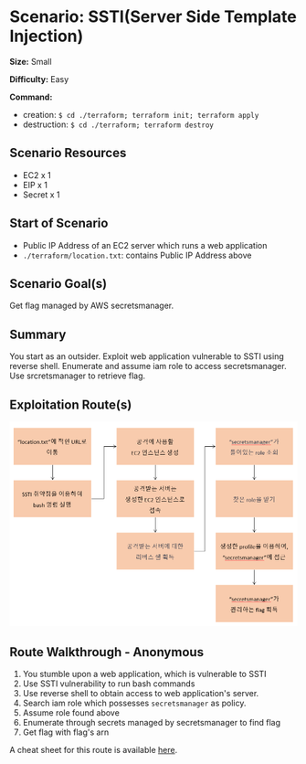 # Scenario: SSTI(Server Side Template Injection)

**Size:** Small

**Difficulty:** Easy

**Command:** 
- creation: `$ cd ./terraform; terraform init; terraform apply`
- destruction: `$ cd ./terraform; terraform destroy`

## Scenario Resources

- EC2 x 1
- EIP x 1
- Secret x 1

## Start of Scenario

- Public IP Address of an EC2 server which runs a web application
- `./terraform/location.txt`: contains Public IP Address above

## Scenario Goal(s)

Get flag managed by AWS secretsmanager.

## Summary

You start as an outsider. Exploit web application vulnerable to SSTI using reverse shell. Enumerate and assume iam role to access secretsmanager. Use srcretsmanager to retrieve flag.

## Exploitation Route(s)

![Alt text](./SSTI_route.png)

## Route Walkthrough - Anonymous

1. You stumble upon a web application, which is vulnerable to SSTI
2. Use SSTI vulnerability to run bash commands
3. Use reverse shell to obtain access to web application's server.
4. Search iam role which possesses `secretsmanager` as policy.
5. Assume role found above
6. Enumerate through secrets managed by secretsmanager to find flag
7. Get flag with flag's arn

A cheat sheet for this route is available [here](./cheatsheet.md).
